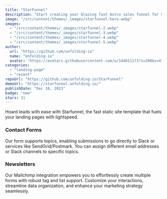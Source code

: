 ```yaml
---
title: "StarFunnel"
description: "Start creating your blazing fast Astro sales funnel for SAAS, product, service or app."
image: "/src/content/themes/_images/starfunnel-hero.webp"
images:
  - "/src/content/themes/_images/starfunnel-2.webp"
  - "/src/content/themes/_images/starfunnel-3.webp"
  - "/src/content/themes/_images/starfunnel-4.webp"
  - "/src/content/themes/_images/starfunnel-5.webp"
author:
  url: "https://github.com/unfolding-io"
  name: "Unfolding.io"
  avatar: "https://avatars.githubusercontent.com/u/144011171?s=200&v=4"
categories:
  - "landing-page"
  - "recent"
repoUrl: "https://github.com/unfolding-io/StarFunnel"
demoUrl: "https://starfunnel.unfolding.io/"
publishDate: "Dec 18, 2023"
badge: "new"
stars: 31
---
```


<p>
  Hoard leads with ease with Starfunnel, the fast static site template that fuels your landing pages
  with lightspeed.
</p>
<h3>Contact Forms</h3>
<p>
  Our form supports topics, enabling submissions to go directly to Slack or services like
  SendGrid/Postmark. You can assign different email addresses or Slack channels to specific topics.
</p>
<h3>Newsletters</h3>
<p>
  Our Mailchimp integration empowers you to effortlessly create multiple forms with robust tag and
  list support. Customize your interactions, streamline data organization, and enhance your
  marketing strategy seamlessly.
</p>
